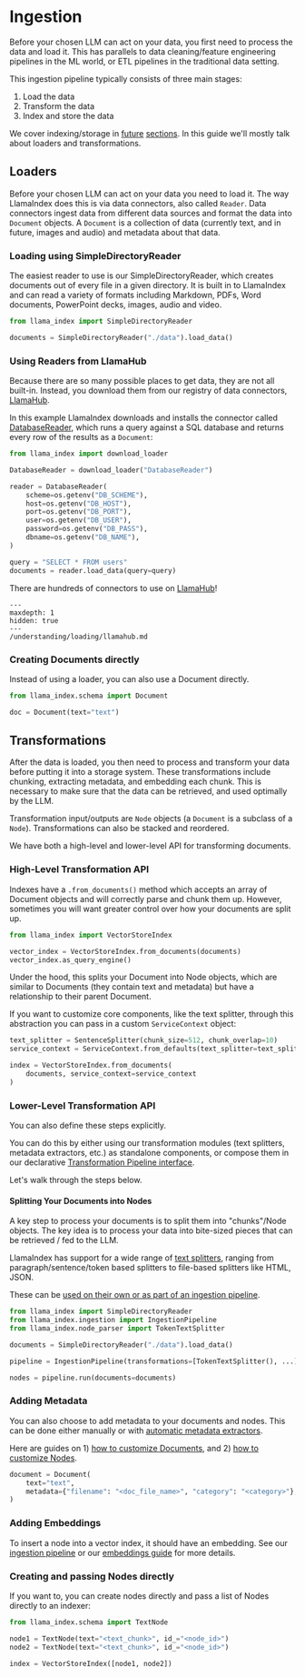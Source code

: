 # Ingestion

Before your chosen LLM can act on your data, you first need to process the data and load it. This has parallels to data cleaning/feature engineering pipelines in the ML world, or ETL pipelines in the traditional data setting.

This ingestion pipeline typically consists of three main stages:

1. Load the data
2. Transform the data
3. Index and store the data

We cover indexing/storage in [future](/understanding/indexing/indexing.md) [sections](/understanding/storing/storing.md). In this guide we'll mostly talk about loaders and transformations.

## Loaders

Before your chosen LLM can act on your data you need to load it. The way LlamaIndex does this is via data connectors, also called `Reader`. Data connectors ingest data from different data sources and format the data into `Document` objects. A `Document` is a collection of data (currently text, and in future, images and audio) and metadata about that data.

### Loading using SimpleDirectoryReader

The easiest reader to use is our SimpleDirectoryReader, which creates documents out of every file in a given directory. It is built in to LlamaIndex and can read a variety of formats including Markdown, PDFs, Word documents, PowerPoint decks, images, audio and video.

```python
from llama_index import SimpleDirectoryReader

documents = SimpleDirectoryReader("./data").load_data()
```

### Using Readers from LlamaHub

Because there are so many possible places to get data, they are not all built-in. Instead, you download them from our registry of data connectors, [LlamaHub](/understanding/loading/llamahub.md).

In this example LlamaIndex downloads and installs the connector called [DatabaseReader](https://llamahub.ai/l/database), which runs a query against a SQL database and returns every row of the results as a `Document`:

```python
from llama_index import download_loader

DatabaseReader = download_loader("DatabaseReader")

reader = DatabaseReader(
    scheme=os.getenv("DB_SCHEME"),
    host=os.getenv("DB_HOST"),
    port=os.getenv("DB_PORT"),
    user=os.getenv("DB_USER"),
    password=os.getenv("DB_PASS"),
    dbname=os.getenv("DB_NAME"),
)

query = "SELECT * FROM users"
documents = reader.load_data(query=query)
```

There are hundreds of connectors to use on [LlamaHub](https://llamahub.ai)!

```{toctree}
---
maxdepth: 1
hidden: true
---
/understanding/loading/llamahub.md
```

### Creating Documents directly

Instead of using a loader, you can also use a Document directly.

```python
from llama_index.schema import Document

doc = Document(text="text")
```

## Transformations

After the data is loaded, you then need to process and transform your data before putting it into a storage system. These transformations include chunking, extracting metadata, and embedding each chunk. This is necessary to make sure that the data can be retrieved, and used optimally by the LLM.

Transformation input/outputs are `Node` objects (a `Document` is a subclass of a `Node`). Transformations can also be stacked and reordered.

We have both a high-level and lower-level API for transforming documents.

### High-Level Transformation API

Indexes have a `.from_documents()` method which accepts an array of Document objects and will correctly parse and chunk them up. However, sometimes you will want greater control over how your documents are split up.

```python
from llama_index import VectorStoreIndex

vector_index = VectorStoreIndex.from_documents(documents)
vector_index.as_query_engine()
```

Under the hood, this splits your Document into Node objects, which are similar to Documents (they contain text and metadata) but have a relationship to their parent Document.

If you want to customize core components, like the text splitter, through this abstraction you can pass in a custom `ServiceContext` object:

```python
text_splitter = SentenceSplitter(chunk_size=512, chunk_overlap=10)
service_context = ServiceContext.from_defaults(text_splitter=text_splitter)

index = VectorStoreIndex.from_documents(
    documents, service_context=service_context
)
```

### Lower-Level Transformation API

You can also define these steps explicitly.

You can do this by either using our transformation modules (text splitters, metadata extractors, etc.) as standalone components, or compose them in our declarative [Transformation Pipeline interface](/module_guides/loading/ingestion_pipeline/root.md).

Let's walk through the steps below.

#### Splitting Your Documents into Nodes

A key step to process your documents is to split them into "chunks"/Node objects. The key idea is to process your data into bite-sized pieces that can be retrieved / fed to the LLM.

LlamaIndex has support for a wide range of [text splitters](/module_guides/loading/node_parsers/modules.md), ranging from paragraph/sentence/token based splitters to file-based splitters like HTML, JSON.

These can be [used on their own or as part of an ingestion pipeline](/module_guides/loading/node_parsers/root.md).

```python
from llama_index import SimpleDirectoryReader
from llama_index.ingestion import IngestionPipeline
from llama_index.node_parser import TokenTextSplitter

documents = SimpleDirectoryReader("./data").load_data()

pipeline = IngestionPipeline(transformations=[TokenTextSplitter(), ...])

nodes = pipeline.run(documents=documents)
```

### Adding Metadata

You can also choose to add metadata to your documents and nodes. This can be done either manually or with [automatic metadata extractors](/module_guides/loading/documents_and_nodes/usage_metadata_extractor.md).

Here are guides on 1) [how to customize Documents](/module_guides/loading/documents_and_nodes/usage_documents.md), and 2) [how to customize Nodes](/module_guides/loading/documents_and_nodes/usage_nodes.md).

```python
document = Document(
    text="text",
    metadata={"filename": "<doc_file_name>", "category": "<category>"},
)
```

### Adding Embeddings

To insert a node into a vector index, it should have an embedding. See our [ingestion pipeline](/module_guides/loading/ingestion_pipeline/root.md) or our [embeddings guide](/module_guides/models/embeddings.md) for more details.


### Creating and passing Nodes directly

If you want to, you can create nodes directly and pass a list of Nodes directly to an indexer:

```python
from llama_index.schema import TextNode

node1 = TextNode(text="<text_chunk>", id_="<node_id>")
node2 = TextNode(text="<text_chunk>", id_="<node_id>")

index = VectorStoreIndex([node1, node2])
```
